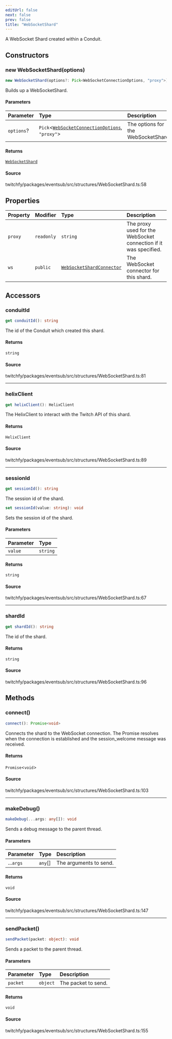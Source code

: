 ```yaml
---
editUrl: false
next: false
prev: false
title: "WebSocketShard"
---
```


A WebSocket Shard created within a Conduit.

## Constructors

### new WebSocketShard(options)

```ts
new WebSocketShard(options?: Pick<WebSocketConnectionOptions, "proxy">): WebSocketShard
```

Builds up a WebSocketShard.

#### Parameters

| Parameter | Type | Description |
| :------ | :------ | :------ |
| `options`? | `Pick`\<[`WebSocketConnectionOptions`](/api/eventsub/type-aliases/websocketconnectionoptions/), `"proxy"`\> | The options for the WebSocketShard. |

#### Returns

[`WebSocketShard`](/api/eventsub/classes/websocketshard/)

#### Source

twitchfy/packages/eventsub/src/structures/WebSocketShard.ts:58

## Properties

| Property | Modifier | Type | Description |
| :------ | :------ | :------ | :------ |
| `proxy` | `readonly` | `string` | The proxy used for the WebSocket connection if it was specified. |
| `ws` | `public` | [`WebSocketShardConnector`](/api/eventsub/classes/websocketshardconnector/) | The WebSocket connector for this shard. |

## Accessors

### conduitId

```ts
get conduitId(): string
```

The id of the Conduit which created this shard.

#### Returns

`string`

#### Source

twitchfy/packages/eventsub/src/structures/WebSocketShard.ts:81

***

### helixClient

```ts
get helixClient(): HelixClient
```

The HelixClient to interact with the Twitch API of this shard.

#### Returns

`HelixClient`

#### Source

twitchfy/packages/eventsub/src/structures/WebSocketShard.ts:89

***

### sessionId

```ts
get sessionId(): string
```

The session id of the shard.

```ts
set sessionId(value: string): void
```

Sets the session id of the shard.

#### Parameters

| Parameter | Type |
| :------ | :------ |
| `value` | `string` |

#### Returns

`string`

#### Source

twitchfy/packages/eventsub/src/structures/WebSocketShard.ts:67

***

### shardId

```ts
get shardId(): string
```

The id of the shard.

#### Returns

`string`

#### Source

twitchfy/packages/eventsub/src/structures/WebSocketShard.ts:96

## Methods

### connect()

```ts
connect(): Promise<void>
```

Connects the shard to the WebSocket connection. The Promise resolves when the connection is established and the session_welcome message was received.

#### Returns

`Promise`\<`void`\>

#### Source

twitchfy/packages/eventsub/src/structures/WebSocketShard.ts:103

***

### makeDebug()

```ts
makeDebug(...args: any[]): void
```

Sends a debug message to the parent thread.

#### Parameters

| Parameter | Type | Description |
| :------ | :------ | :------ |
| ...`args` | `any`[] | The arguments to send. |

#### Returns

`void`

#### Source

twitchfy/packages/eventsub/src/structures/WebSocketShard.ts:147

***

### sendPacket()

```ts
sendPacket(packet: object): void
```

Sends a packet to the parent thread.

#### Parameters

| Parameter | Type | Description |
| :------ | :------ | :------ |
| `packet` | `object` | The packet to send. |

#### Returns

`void`

#### Source

twitchfy/packages/eventsub/src/structures/WebSocketShard.ts:155
